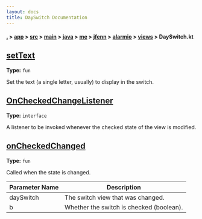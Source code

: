 ```yaml
---
layout: docs
title: DaySwitch Documentation
---
```

#### [.](./../../../../../../../../index) > [app](./../../../../../../../index) > [src](./../../../../../../index) > [main](./../../../../../index) > [java](./../../../../index) > [me](./../../../index) > [jfenn](./../../index) > [alarmio](./../index) > [views](./index) > **DaySwitch.kt**

## [setText](https://github.com/fennifith/Alarmio/blob/master/app/src/main/java/me/jfenn/alarmio/views/DaySwitch.kt#L81)

**Type:** `fun`

Set the text (a single letter, usually) to display 
in the switch. 












## [OnCheckedChangeListener](https://github.com/fennifith/Alarmio/blob/master/app/src/main/java/me/jfenn/alarmio/views/DaySwitch.kt#L156)

**Type:** `interface`

A listener to be invoked whenever the checked state 
of the view is modified. 












## [onCheckedChanged](https://github.com/fennifith/Alarmio/blob/master/app/src/main/java/me/jfenn/alarmio/views/DaySwitch.kt#L162)

**Type:** `fun`

Called when the state is changed. 





|Parameter Name|Description|
|-----|-----|
|daySwitch|The switch view that was changed.|
|b|Whether the switch is checked (boolean).  |








